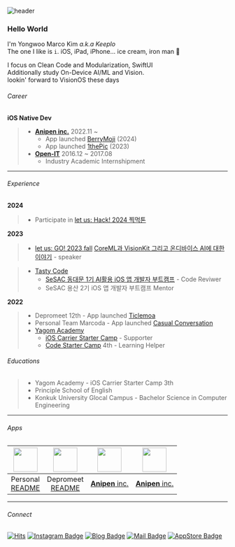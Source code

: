 ![header](https://capsule-render.vercel.app/api?type=Waving&color=timeGradient&height=300&section=header&text=Try%20again,%20Fail%20again,%20Fail%20better&fontSize=58&animation=twinkling)

### Hello World     
I'm Yongwoo Marco Kim _a.k.a Keeplo_  
The one I like is `i`. iOS, iPad, iPhone... ice cream, iron man 🙈 

I focus on Clean Code and Modularization, SwiftUI   
Additionally study On-Device AI/ML and Vision.   
lookin' forward to VisionOS these days

###### Career
**iOS Native Dev**

> - **[Anipen inc.](https://www.anipen.com/)** 2022.11 ~
>   - App launched [BerryMoji](https://apps.apple.com/kr/app/%EB%B2%A0%EB%A6%AC%EB%AA%A8%EC%A7%80/id6504273337) (2024)
>   - App launched [1thePic](https://apps.apple.com/kr/app/1thepic/id6448253916) (2023)
> - **[Open-IT](http://open-it.co.kr/~open-it/index.php)** 2016.12 ~ 2017.08
>   - Industry Academic Internshipment

---

###### Experience
**2024**
> - Participate in [let us: Hack! 2024 찍먹톤](https://www.instagram.com/p/C7nofgrvPth/?utm_source=ig_web_copy_link&igsh=MzRlODBiNWFlZA==)   

**2023**
> - [let us: GO! 2023 fall](https://letusgo2023fall.vercel.app/) [CoreML과 VisionKit 그리고 온디바이스 AI에 대한 이야기](https://www.youtube.com/watch?v=yiCb3dqJXmg&list=PL03rJBlpwTaDcTTNVMETmglJZpM-GuPm3&index=6) - speaker

> - [Tasty Code](https://www.tastycode.kr/)
>    - [SeSAC 동대문 1기 AI활용 iOS 앱 개발자 부트캠프](https://sesac.seoul.kr/course/active/detail.do) - Code Reviwer
>    - SeSAC 용산 2기 iOS 앱 개발자 부트캠프 Mentor

**2022**
> - Depromeet 12th - App launched [Ticlemoa](https://apps.apple.com/kr/app/ticlemoa/id1659267166)      
> - Personal Team Marcoda - App launched [Casual Conversation](https://github.com/PSE-Applications/CasualConversation/projects?type=classic)  
> - [Yagom Academy](https://www.yagom-academy.kr/)
>   - [iOS Carrier Starter Camp](https://www.yagom-academy.kr/camp/career-starter) - Supporter    
>   - [Code Starter Camp](https://www.yagom-academy.kr/camp/code-starter) 4th - Learning Helper   

###### Educations
> - Yagom Academy - iOS Carrier Starter Camp 3th   
> - Principle School of English   
> - Konkuk University Glocal Campus - Bachelor Science in Computer Engineering    

--- 

###### Apps
|[<img src="https://www.notion.so/image/https%3A%2F%2Fs3-us-west-2.amazonaws.com%2Fsecure.notion-static.com%2F69a38380-1115-4931-a927-6fa25b595692%2Fappstore.png?table=block&id=48bd959c-7719-4ac1-b0cb-d4e4d9b7f7a7&spaceId=e6b8a7b9-cbae-4355-941e-ce441f218386&width=2000&userId=aaeaa0fd-5da4-499b-9277-7adf273dceea&cache=v2" width="55" height="55">](https://apps.apple.com/kr/app/id1642134370/)|[<img src="https://is2-ssl.mzstatic.com/image/thumb/Purple113/v4/11/75/0b/11750b22-86d4-be19-a5b7-2108075ba54f/AppIcon-0-1x_U007emarketing-0-5-0-85-220.png/460x0w.webp" width="55" height="55">](https://apps.apple.com/kr/app/ticlemoa/id1659267166)| [<img src="https://is4-ssl.mzstatic.com/image/thumb/Purple116/v4/da/e2/c4/dae2c4c6-afc4-aa5b-fe92-1ebba4d39e21/AppIcon-1x_U007emarketing-0-7-0-85-220.png/434x0w.webp" width="55" height="55">](https://apps.apple.com/kr/app/1thepic/id6448253916) | [<img src="https://is1-ssl.mzstatic.com/image/thumb/Purple221/v4/d8/34/95/d8349520-7799-5bc8-f6e4-6ca795d76635/AppIcon.production-1x_U007ephone-0-85-220-0.png/230x0w.webp" width="55" height="55">](https://apps.apple.com/kr/app/%EB%B2%A0%EB%A6%AC%EB%AA%A8%EC%A7%80/id6504273337) | 
|:-:|:-:|:-:|:-:|
| Personal <br> [README](https://github.com/PSE-Applications/CasualConversation/blob/main/README.md) | Depromeet <br> [README](https://github.com/depromeet/ticlemoa-iOS) | [**Anipen** inc.](https://www.anipen.com/) | [**Anipen** inc.](https://www.anipen.com/) |

---

###### Connect

[![Hits](https://hits.seeyoufarm.com/api/count/incr/badge.svg?url=https%3A%2F%2Fgithub.com%2FKeeplo&count_bg=%2381A1C1&title_bg=%2388C0D0&icon=&icon_color=%23D8DEE9&title=hits&edge_flat=false)](https://hits.seeyoufarm.com) [![Instagram Badge](https://img.shields.io/badge/-Instagram-81A1C1?logo=instagram&logoColor=E4405F&fontColor=D8DEE9&link=https://www.instagram.com/keepingitflow/)](https://www.instagram.com/keepingitflow/)  [![Blog Badge](https://img.shields.io/badge/-Tistory-81A1C1?logo=Tistory&logoColor=000000&fontColor=D8DEE9&link=https://keeplo.tistory.com)](https://keeplo.tistory.com)  [![Mail Badge](https://img.shields.io/badge/-Gmail-81A1C1?logo=Gmail&logoColor=EA4335&fontColor=D8DEE9&mailto:keepingitflow@gmail.com)](mailto:keepingitflow@gmail.com)  [![AppStore Badge](https://img.shields.io/badge/-AppStore-81A1C1?logo=AppStore&logoColor=0D96F6&fontColor=D8DEE9&link=https://apps.apple.com/kr/developer/yongwoo-kim/id1626062808)](https://apps.apple.com/kr/developer/yongwoo-kim/id1626062808)
